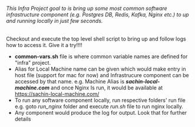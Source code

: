 ######   This Infra Project goal to is bring up some most common software infrastructure component (e.g. Postgres DB, Redis, Kafka, Nginx etc.) to up and running locally in just few seconds.
Checkout and execute the top level shell script to bring up and follow logs how to access it. Give it a try!!!!

- **common-vars.sh** file is where common variable names are defined for "infra" project. 
- Alias for Local Machine name can be given which would make entry in host file  (support for mac for now) and Infrastrucure component can be accessed by that name. e.g. Machine Alias is ***sachin-local-machine.com*** and once Nginx Is run, it would be available at https://sachin-local-machine.com/
- To run any software component locally, run respective folders' run file e.g. goto *run_nginx* folder and execute *run.sh* file to run nginx locally.
- Any component would produce the log for output. Look that for further details

    
